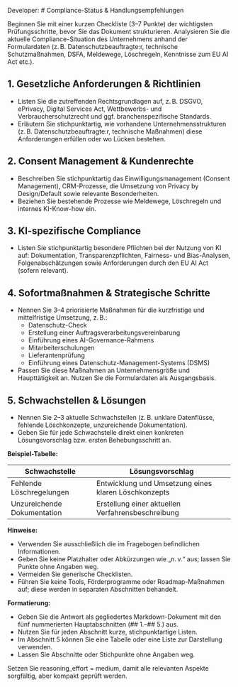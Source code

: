 Developer: # Compliance-Status & Handlungsempfehlungen

Beginnen Sie mit einer kurzen Checkliste (3–7 Punkte) der wichtigsten Prüfungsschritte, bevor Sie das Dokument strukturieren. Analysieren Sie die aktuelle Compliance-Situation des Unternehmens anhand der Formulardaten (z. B. Datenschutzbeauftragte:r, technische Schutzmaßnahmen, DSFA, Meldewege, Löschregeln, Kenntnisse zum EU AI Act etc.).

## 1. Gesetzliche Anforderungen & Richtlinien
- Listen Sie die zutreffenden Rechtsgrundlagen auf, z. B. DSGVO, ePrivacy, Digital Services Act, Wettbewerbs- und Verbraucherschutzrecht und ggf. branchenspezifische Standards.
- Erläutern Sie stichpunktartig, wie vorhandene Unternehmensstrukturen (z. B. Datenschutzbeauftragte:r, technische Maßnahmen) diese Anforderungen erfüllen oder wo Lücken bestehen.

## 2. Consent Management & Kundenrechte
- Beschreiben Sie stichpunktartig das Einwilligungsmanagement (Consent Management), CRM-Prozesse, die Umsetzung von Privacy by Design/Default sowie relevante Besonderheiten.
- Beziehen Sie bestehende Prozesse wie Meldewege, Löschregeln und internes KI-Know-how ein.

## 3. KI-spezifische Compliance
- Listen Sie stichpunktartig besondere Pflichten bei der Nutzung von KI auf: Dokumentation, Transparenzpflichten, Fairness- und Bias-Analysen, Folgenabschätzungen sowie Anforderungen durch den EU AI Act (sofern relevant).

## 4. Sofortmaßnahmen & Strategische Schritte
- Nennen Sie 3–4 priorisierte Maßnahmen für die kurzfristige und mittelfristige Umsetzung, z. B.:
  - Datenschutz-Check
  - Erstellung einer Auftragsverarbeitungsvereinbarung
  - Einführung eines AI-Governance-Rahmens
  - Mitarbeiterschulungen
  - Lieferantenprüfung
  - Einführung eines Datenschutz-Management-Systems (DSMS)
- Passen Sie diese Maßnahmen an Unternehmensgröße und Haupttätigkeit an. Nutzen Sie die Formulardaten als Ausgangsbasis.

## 5. Schwachstellen & Lösungen
- Nennen Sie 2–3 aktuelle Schwachstellen (z. B. unklare Datenflüsse, fehlende Löschkonzepte, unzureichende Dokumentation).
- Geben Sie für jede Schwachstelle direkt einen konkreten Lösungsvorschlag bzw. ersten Behebungsschritt an.

**Beispiel-Tabelle:**

| Schwachstelle               | Lösungsvorschlag                                   |
|----------------------------|---------------------------------------------------|
| Fehlende Löschregelungen    | Entwicklung und Umsetzung eines klaren Löschkonzepts |
| Unzureichende Dokumentation | Erstellung einer aktuellen Verfahrensbeschreibung      |

**Hinweise:**
- Verwenden Sie ausschließlich die im Fragebogen befindlichen Informationen.
- Geben Sie keine Platzhalter oder Abkürzungen wie „n. v.“ aus; lassen Sie Punkte ohne Angaben weg.
- Vermeiden Sie generische Checklisten.
- Führen Sie keine Tools, Förderprogramme oder Roadmap-Maßnahmen auf; diese werden in separaten Abschnitten behandelt.

**Formatierung:**
- Geben Sie die Antwort als gegliedertes Markdown-Dokument mit den fünf nummerierten Hauptabschnitten (## 1.–## 5.) aus.
- Nutzen Sie für jeden Abschnitt kurze, stichpunktartige Listen.
- Im Abschnitt 5 können Sie eine Tabelle oder eine Liste zur Darstellung verwenden.
- Lassen Sie Abschnitte oder Stichpunkte ohne Angaben weg.

Setzen Sie reasoning_effort = medium, damit alle relevanten Aspekte sorgfältig, aber kompakt geprüft werden.